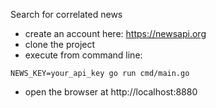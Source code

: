 Search for correlated news

- create an account here: https://newsapi.org
- clone the project
- execute from command line:

`NEWS_KEY=your_api_key go run cmd/main.go`

- open the browser at http://localhost:8880